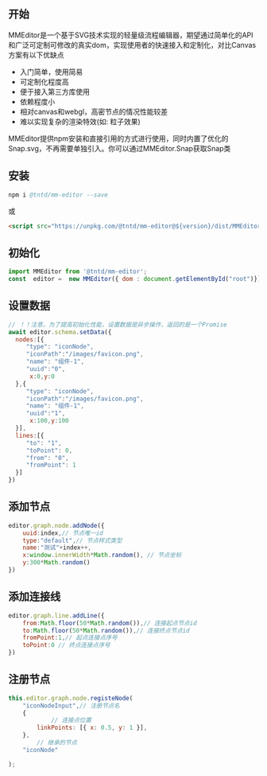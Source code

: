 ## 开始

MMEditor是一个基于SVG技术实现的轻量级流程编辑器，期望通过简单化的API和广泛可定制可修改的真实dom，实现使用者的快速接入和定制化，对比Canvas方案有以下优缺点

+ 入门简单，使用简易
+ 可定制化程度高
+ 便于接入第三方库使用
+ 依赖程度小
+ 相对canvas和webgl，高密节点的情况性能较差
+ 难以实现复杂的渲染特效(如: 粒子效果)

MMEditor提供npm安装和直接引用的方式进行使用，同时内置了优化的Snap.svg，不再需要单独引入。你可以通过MMEditor.Snap获取Snap类

## 安装

```s
npm i @tntd/mm-editor --save
```
或
```html
<script src="https://unpkg.com/@tntd/mm-editor@${version}/dist/MMEditor.js"></script>
```

## 初始化
```javascript
import MMEditor from '@tntd/mm-editor';
const  editor =  new MMEditor({ dom : document.getElementById("root")})
```

## 设置数据
```js
// ！！注意，为了提高初始化性能，设置数据是异步操作，返回的是一个Promise
await editor.schema.setData({
  nodes:[{
     "type": "iconNode",
     "iconPath":"/images/favicon.png",
     "name": "组件-1",
     "uuid":"0",
      x:0,y:0
  },{
     "type": "iconNode",
     "iconPath":"/images/favicon.png",
     "name": "组件-1",
     "uuid":"1",
      x:100,y:100
  }],
  lines:[{
     "to": "1",
     "toPoint": 0,
     "from": "0",
     "fromPoint": 1
  }]
})
```

## 添加节点
```js
editor.graph.node.addNode({
    uuid:index,// 节点唯一id
    type:"default",// 节点样式类型
    name:"测试"+index++,
    x:window.innerWidth*Math.random(), // 节点坐标
    y:300*Math.random()
})
```

## 添加连接线
```js
editor.graph.line.addLine({
    from:Math.floor(50*Math.random()),// 连接起点节点id
    to:Math.floor(50*Math.random()),// 连接终点节点id
    fromPoint:1,// 起点连接点序号
    toPoint:0 // 终点连接点序号
})
```

## 注册节点
```js
this.editor.graph.node.registeNode(
	"iconNodeInput",// 注册节点名
	{
            // 连接点位置
	    linkPoints: [{ x: 0.5, y: 1 }],
	},
        // 继承的节点
	"iconNode" 

);
```